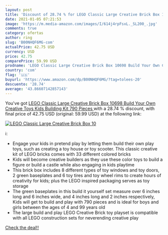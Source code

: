 ```yaml
---
layout: post
title: 'Discount of 28.74 % for LEGO Classic Large Creative Brick Box 10'
date: 2021-01-05 07:21:53
image: 'https://m.media-amazon.com/images/I/614j4rpFsxL._SL200_.jpg'
comments: true
category: ofertas
author: ring
slug: 'B00NHQF6MG-com'
actualPrice: 42.75 USD
currency: USD
price: 42.75
comparePrice: 59.99 USD
prodname: 'LEGO Classic Large Creative Brick Box 10698 Build Your Own Creative Toys  Kids Building Kit  790 Pieces '
country: 'com'
flag: '🇺🇸'
buyurl: 'https://www.amazon.com/dp/B00NHQF6MG/?tag=tolees-20'
descuento: '28.74'
average: '43.86607142857143'
---
```


You've got [LEGO Classic Large Creative Brick Box 10698 Build Your Own Creative Toys  Kids Building Kit  790 Pieces ](https://www.amazon.com/dp/B00NHQF6MG/?tag=tolees-20) with a  28.74 % discount, with final price of 42.75 USD (original: 59.99 USD) at the following link:

[![LEGO Classic Large Creative Brick Box 10](https://m.media-amazon.com/images/I/614j4rpFsxL._SL200_.jpg)](https://www.amazon.com/dp/B00NHQF6MG/?tag=tolees-20)

ℹ️:

- Engage your kids in pretend play by letting them build their own play toys, such as creating a toy house or toy scooter. This classic creative kit of LEGO bricks comes with 33 different colored bricks
- Kids will become creative builders as they use these color toys to build a figure or build a castle while also engaging in kids playtime
- This brick box includes 8 different types of toy windows and toy doors, 2 green baseplates and 6 toy tires and toy wheel rims to create hours of creativity for kids; plus the LEGO inspired packaging serves as toy storage
- The green baseplates in this build it yourself set measure over 6 inches long and 6 inches wide, and 4 inches long and 2 inches respectively, Kids will get to build and play with 790 pieces and is ideal for boys and girls between the ages of 4 and 99 years old
- The large build and play LEGO Creative Brick toy playset is compatible with all LEGO construction sets for neverending creative play

[Check the deal!!](https://www.amazon.com/dp/B00NHQF6MG/?tag=tolees-20)
